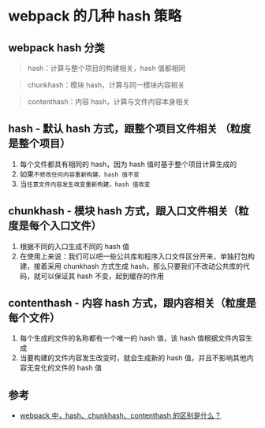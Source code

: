 # webpack 的几种 hash 策略

## webpack hash 分类

> hash：计算与整个项目的构建相关，hash 值都相同

> chunkhash：模块 hash，计算与同一模块内容相关

> contenthash：内容 hash，计算与文件内容本身相关

## hash - 默认 hash 方式，跟整个项目文件相关 （粒度是整个项目）

1. 每个文件都具有相同的 hash，因为 hash 值时基于整个项目计算生成的
2. 如果`不修改任何内容重新构建，hash 值不变`
3. 当`任意文件内容发生改变重新构建，hash 值改变`

## chunkhash - 模块 hash 方式，跟入口文件相关（粒度是每个入口文件）

1. 根据不同的入口生成不同的 hash 值
2. 在使用上来说：我们可以吧一些公共库和程序入口文件区分开来，单独打包构建，接着采用 chunkhash 方式生成 hash，那么只要我们不改动公共库的代码，就可以保证其 hash 不变，起到缓存的作用

## contenthash - 内容 hash 方式，跟内容相关（粒度是每个文件）

1. 每个生成的文件的名称都有一个唯一的 hash 值，该 hash 值根据文件内容生成
2. 当要构建的文件内容发生改变时，就会生成新的 hash 值，并且不影响其他内容无变化的文件的 hash 值

## 参考

- [webpack 中，hash、chunkhash、contenthash 的区别是什么？](https://www.cnblogs.com/skychx/p/webpack-hash-chunkhash-contenthash.html)
